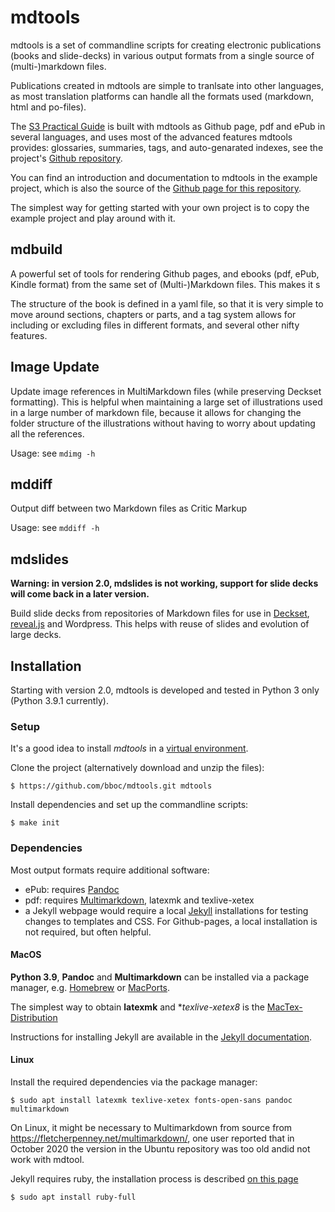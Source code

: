 # mdtools

mdtools is a set of commandline scripts for creating electronic publications (books and slide-decks) in various output formats from a single source of (multi-)markdown files.

Publications created in mdtools are simple to tranlsate into other languages, as most translation platforms can handle all the formats used (markdown, html and po-files). 

The [S3 Practical Guide](http://patterns.sociocracy30.org/) is built with mdtools as Github page, pdf and ePub in several languages, and uses most of the advanced features mdtools provides: glossaries, summaries, tags, and auto-genarated indexes, see the project's [Github repository](https://github.com/S3-working-group/s3-practical-guide). 

You can find an introduction and documentation to mdtools in the example project, which is also the source of the [Github page for this repository](https://bboc.github.io/mdtools/). 

The simplest way for getting started with your own project is to copy the example project and play around with it.


## mdbuild

A powerful set of tools for rendering Github pages, and ebooks (pdf, ePub, Kindle format) from the same set of (Multi-)Markdown files. This makes it s

The structure of the book is defined in a yaml file, so that it is very simple to move around sections, chapters or parts, and a tag system allows for including or excluding files in different formats, and several other nifty features. 

## Image Update 

Update image references in MultiMarkdown files (while preserving Deckset formatting). This is helpful when maintaining a large set of illustrations used in a large number of markdown file, because it allows for changing the folder structure of the illustrations without having to worry about updating all the references. 

Usage: see `mdimg -h`


## mddiff

Output diff between two Markdown files as Critic Markup

Usage: see `mddiff -h`

## mdslides

**Warning: in version 2.0, mdslides is not working, support for slide decks will come back in a later version.**

Build slide decks from repositories of Markdown files for use in [Deckset](http://decksetapp.com), [reveal.js](http://lab.hakim.se/reveal-js) and Wordpress. This helps with reuse of slides and evolution of large decks.


## Installation

Starting with version 2.0, mdtools is developed and tested in Python 3 only (Python 3.9.1 currently).

### Setup

It's a good idea to install _mdtools_ in a [virtual environment](
https://docs.python.org/3/library/venv.html).

Clone the project (alternatively download and unzip the files):
    
    $ https://github.com/bboc/mdtools.git mdtools
    
Install dependencies and set up the commandline scripts:

    $ make init


### Dependencies

Most output formats require additional software:

- ePub: requires [Pandoc](https://pandoc.org/)
- pdf: requires [Multimarkdown](https://fletcherpenney.net/multimarkdown/), latexmk and texlive-xetex
- a Jekyll webpage would require a local [Jekyll](https://jekyllrb.com/) installations for testing changes to templates and CSS. For Github-pages, a local installation is not required, but often helpful.

#### MacOS

**Python 3.9**, **Pandoc** and **Multimarkdown** can be installed via a package manager, e.g. [Homebrew](https://brew.sh/) or [MacPorts](https://www.macports.org/). 

The simplest way to obtain **latexmk** and **texlive-xetex8* is the [MacTex-Distribution](https://www.tug.org/mactex/)

Instructions for installing Jekyll are available in the [Jekyll documentation](https://jekyllrb.com/docs/installation/macos/).  

#### Linux

Install the required dependencies via the package manager:

    $ sudo apt install latexmk texlive-xetex fonts-open-sans pandoc multimarkdown

On Linux, it might be necessary to Multimarkdown from source from <https://fletcherpenney.net/multimarkdown/>, one user reported that in October 2020 the version in the Ubuntu repository was too old andid not work with mdtool.

Jekyll requires ruby, the installation process is described [on this page](https://jekyllrb.com/docs/installation/)

    $ sudo apt install ruby-full
